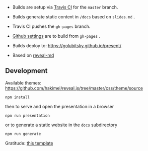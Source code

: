 * Builds are setup via [Travis CI](https://travis-ci.com/github/golubitsky/present) for the `master` branch.

* Builds generate static content in `/docs` based on `slides.md` .
* Travis CI pushes the `gh-pages` branch.
* [Github settings](https://github.com/golubitsky/present/settings) are to build from `gh-pages` .
* Builds deploy to: https://golubitsky.github.io/present/

* Based on [reveal-md](https://github.com/webpro/reveal-md)

## Development

Available themes: https://github.com/hakimel/reveal.js/tree/master/css/theme/source

``` 
npm install
```

then to serve and open the presentation in a browser

``` 
npm run presentation
```

or to generate a static website in the `docs` subdirectory

``` 
npm run generate
```

Gratitude: [this template](https://martinmurphy.github.io/slidestemplate)
